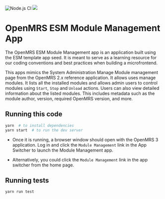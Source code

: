 ![Node.js CI](https://github.com/openmrs/openmrs-esm-module-management-app/workflows/Node.js%20CI/badge.svg) 
![](https://img.shields.io/badge/built%20with-openmrs--esm--template--app-brightgreen)

# OpenMRS ESM Module Management App

The OpenMRS ESM Module Management app is an application built using the ESM template app seed. It is meant to serve as a learning resource for our coding conventions and best practices when building a microfrontend. 

This apps mimics the System Administration Manage Module management page from the OpenMRS 2.x reference application. It allows uses manage modules. It lists all the installed modules and allows admin users to control modules using `Start`, `Stop` and `Unload` actions. Users can also view detailed information about the listed modules. This includes metadata such as the module author, version, required OpenMRS version, and more.

## Running this code

```sh
yarn  # to install dependencies
yarn start  # to run the dev server
```

- Once it is running, a browser window should open with the OpenMRS 3 application. Log in and click the `Module Management` link in the App Switcher to launch the Module Management app.

- Alternatively, you could click the `Module Management` link in the app switcher from the home page.

## Running tests

```sh
yarn run test
```
